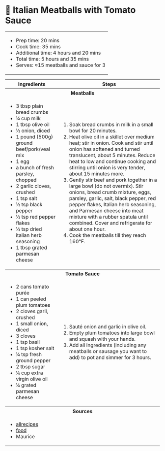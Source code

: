 # 🍅 Italian Meatballs with Tomato Sauce

<table class="table table-striped">
    <tr>
        <td colspan="2">
        <ul>
            <li>Prep time: 20 mins</li>
            <li>Cook time: 35 mins</li>
            <li>Additional time: 4 hours and 20 mins</li>
            <li>Total time: 5 hours and 35 mins</li>
            <li>Serves: ≈15 meatballs and sauce for 3</li>
        </ul>
        </td>
    </tr>
</table>

<table class="table table-striped">
  <thead>
    <tr>
      <th scope="col">Ingredients</th>
      <th scope="col">Steps</th>
    </tr>
  </thead>
  <tbody>
    <tr>
      <th colspan="2">Meatballs</th>
    </tr>
    <tr>
      <td scope="row">
        <ul>
            <li>3 tbsp plain bread crumbs</li>
            <li>¼ cup milk</li>
            <li>1 tbsp olive oil</li>
            <li>½ onion, diced</li>
            <li>1 pound (500g) ground beef/pork/veal mix</li>
            <li>1 egg</li>
            <li>a bunch of fresh parsley, chopped</li>
            <li>2 garlic cloves, crushed</li>
            <li>1 tsp salt</li>
            <li>½ tsp black pepper</li>
            <li>½ tsp red pepper flakes</li>
            <li>½ tsp dried italian herb seasoning</li>
            <li>1 tbsp grated parmesan cheese</li>
        </ul>
      </td>
      <td>
        <ol>
            <li>Soak bread crumbs in milk in a small bowl for 20 minutes.</li>
            <li>Heat olive oil in a skillet over medium heat; stir in onion. Cook and stir until onion has softened and turned translucent, about 5 minutes. Reduce heat to low and continue cooking and stirring until onion is very tender, about 15 minutes more.</li>
            <li>Gently stir beef and pork together in a large bowl (do not overmix). Stir onions, bread crumb mixture, eggs, parsley, garlic, salt, black pepper, red pepper flakes, Italian herb seasoning, and Parmesan cheese into meat mixture with a rubber spatula until combined. Cover and refrigerate for about one hour.</li>
            <li>Cook the meatballs till they reach 160°F.</li>
        </ol>
      </td>
    </tr>
    <tr>
      <th colspan="2">Tomato Sauce</th>
    </tr>
    <tr>
      <td scope="row">
        <ul>
            <li>2 cans tomato purée</li>
            <li>1 can peeled plum tomatoes</li>
            <li>2 cloves garil, crushed</li>
            <li>1 small onion, diced</li>
            <li>3 cloves</li>
            <li>1 tsp basil</li>
            <li>1 tsp kosher salt</li>
            <li>1⁄4 tsp fresh ground pepper</li>
            <li>2 tbsp sugar</li>
            <li>1⁄4 cup extra virgin olive oil</li>
            <li>1⁄4 grated parmesan cheese</li>
        </ul>
      </td>
      <td>
        <ol>
            <li>Sauté onion and garlic in olive oil.</li>
            <li>Empty plum tomatoes into large bowl and squash with your hands.</li>
            <li>Add all ingredients (including any meatballs or sausage you want to add) to pot and simmer for 3 hours.</li>
        </ol>
      </td>
    </tr>
    <tr>
      <th colspan="2">Sources</th>
    </tr>
    <tr>
      <td colspan="2">
        <ul>
            <li><a href="https://www.allrecipes.com/recipe/220854/chef-johns-italian-meatballs/" target="_blank">allrecipes</a></li>
            <li><a href="https://www.food.com/recipe/authentic-italian-tomato-sauce-92096" target="_blank">food</a></li>
            <li>Maurice</li>
        </ul>
      </td>
    </tr>
  </tbody>
</table>
